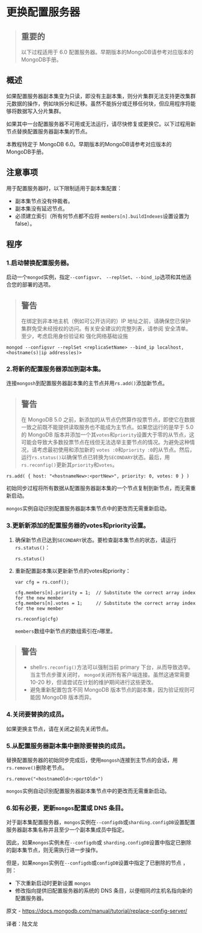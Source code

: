 # 更换配置服务器

>## 重要的
>
>以下过程适用于 6.0 配置服务器。早期版本的MongoDB请参考对应版本的MongoDB手册。



## 概述

如果配置服务器副本集变为只读，即没有主副本集，则分片集群无法支持更改集群元数据的操作，例如块拆分和迁移。虽然不能拆分或迁移任何块，但应用程序将能够将数据写入分片集群。

如果其中一台配置服务器不可用或无法运行，请尽快修复或更换它。以下过程用新节点替换配置服务器副本集的节点。

本教程特定于 MongoDB 6.0。早期版本的MongoDB请参考对应版本的MongoDB手册。

## 注意事项

用于配置服务器时，以下限制适用于副本集配置：

- 副本集节点没有仲裁者。
- 副本集没有延迟节点。
- 必须建立索引（所有何节点都不应将 `members[n].buildIndexes`设置设置为 false）。

## 程序



### 1.启动替换配置服务器。

启动一个`mongod`实例，指定`--configsvr`、 `--replSet`、`--bind_ip`选项和其他适合您的部署的选项。

>## 警告
>
>在绑定到非本地主机（例如可公开访问的）IP 地址之前，请确保您已保护集群免受未经授权的访问。有关安全建议的完整列表，请参阅 安全清单。至少，考虑启用身份验证和 强化网络基础设施



```
mongod --configsvr --replSet <replicaSetName> --bind_ip localhost,<hostname(s)|ip address(es)>
```



### 2.将新的配置服务器添加到副本集。

连接`mongosh`到配置服务器副本集的主节点并用`rs.add()`添加新节点。

>## 警告
>
>在 MongoDB 5.0 之前，新添加的从节点仍然算作投票节点，即使它在数据一致之前既不能提供读取服务也不能成为主节点。如果您运行的是早于 5.0 的 MongoDB 版本并添加一个其`votes`和`priority`设置大于零的从节点，这可能会导致大多数投票节点在线但无法选举主要节点的情况。为避免这种情况，请考虑最初使用和添加新的 `votes :0`和`priority :0`的从节点。然后，运行`rs.status()`以确保节点已转换为`SECONDARY`状态。最后，用 `rs.reconfig()`更新其`priority`和`votes`。	



```shell
rs.add( { host: "<hostnameNew>:<portNew>", priority: 0, votes: 0 } )
```



初始同步过程将所有数据从配置服务器副本集的一个节点复制到新节点，而无需重新启动。

`mongos`实例自动识别配置服务器副本集节点中的更改而无需重新启动。



### 3.更新新添加的配置服务器的votes和priority设置。

1. 确保新节点已达到`SECONDARY`状态。要检查副本集节点的状态，请运行 `rs.status()`：

   ```shell
   rs.status()
   ```

   

2. 重新配置副本集以更新新节点的votes和priority：

   ```shell
   var cfg = rs.conf();
   
   cfg.members[n].priority = 1;  // Substitute the correct array index for the new member
   cfg.members[n].votes = 1;     // Substitute the correct array index for the new member
   
   rs.reconfig(cfg)
   ```

   

   `members`数组中新节点的数组索引在`n`哪里。

>## 警告
>
>- shell`rs.reconfig()`方法可以强制当前 primary 下台，从而导致选举。当主节点步骤关闭时， `mongod`关闭所有客户端连接。虽然这通常需要 10-20 秒，但请尝试在计划的维护期间进行这些更改。
>- 避免重新配置包含不同 MongoDB 版本节点的副本集，因为验证规则可能因 MongoDB 版本而异。



### 4.关闭要替换的成员。

如果更换主节点，请在关闭之前先关闭节点。



### 5.从配置服务器副本集中删除要替换的成员。

替换配置服务器的初始同步完成后，使用`mongosh`连接到主节点的会话，用`rs.remove()`删除老节点。

```shell
rs.remove("<hostnameOld>:<portOld>")
```



`mongos`实例自动识别配置服务器副本集节点中的更改而无需重新启动。



### 6.如有必要，更新`mongos`配置或 DNS 条目。

对于副本集配置服务器，`mongos`实例在`--configdb`或`sharding.configDB`设置配置服务器副本集名称并且至少一个副本集成员中指定。

因此，如果`mongos`实例未在`--configdb`或 `sharding.configDB`设置中指定已删除的副本集节点，则无需执行进一步操作。

但是，如果`mongos`实例在`--configdb`或`configDB`设置中指定了已删除的节点 ，则：

- 下次重新启动时更新设置 `mongos`
- 修改指向提供旧配置服务器的系统的 DNS 条目，以便相同*的*主机名指向新的配置服务器。

原文 -  https://docs.mongodb.com/manual/tutorial/replace-config-server/ 

译者：陆文龙

